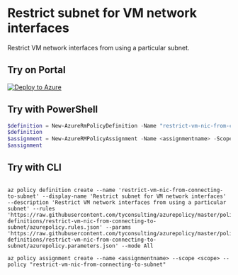 # Restrict subnet for VM network interfaces

Restrict VM network interfaces from using a particular subnet.
## Try on Portal

[![Deploy to Azure](http://azuredeploy.net/deploybutton.png)](https://portal.azure.com/?feature.customportal=false&microsoft_azure_policy=true&microsoft_azure_policy_policyinsights=true&feature.microsoft_azure_security_policy=true&microsoft_azure_marketplace_policy=true#blade/Microsoft_Azure_Policy/CreatePolicyDefinitionBlade/uri/https%3A%2F%2Fraw.githubusercontent.com%2Ftyconsulting%2Fazurepolicy%2Fmaster%2Fpolicy-definitions%2Frestrict-vm-nic-from-connecting-to-subnet%2Fazurepolicy.json)

## Try with PowerShell

````powershell
$definition = New-AzureRmPolicyDefinition -Name "restrict-vm-nic-from-connecting-to-subnet" -DisplayName "Restrict subnet for VM network interfaces" -description "Restrict VM network interfaces from using a particular subnet" -Policy 'https://raw.githubusercontent.com/tyconsulting/azurepolicy/master/policy-definitions/restrict-vm-nic-from-connecting-to-subnet/azurepolicy.rules.json' -Parameter 'https://raw.githubusercontent.com/tyconsulting/azurepolicy/master/policy-definitions/restrict-vm-nic-from-connecting-to-subnet/azurepolicy.parameters.json' -Mode All
$definition
$assignment = New-AzureRMPolicyAssignment -Name <assignmentname> -Scope <scope> -PolicyDefinition $definition
$assignment 
````

## Try with CLI

````cli

az policy definition create --name 'restrict-vm-nic-from-connecting-to-subnet' --display-name 'Restrict subnet for VM network interfaces' --description 'Restrict VM network interfaces from using a particular subnet' --rules 'https://raw.githubusercontent.com/tyconsulting/azurepolicy/master/policy-definitions/restrict-vm-nic-from-connecting-to-subnet/azurepolicy.rules.json' --params 'https://raw.githubusercontent.com/tyconsulting/azurepolicy/master/policy-definitions/restrict-vm-nic-from-connecting-to-subnet/azurepolicy.parameters.json' --mode All

az policy assignment create --name <assignmentname> --scope <scope> --policy "restrict-vm-nic-from-connecting-to-subnet" 

````